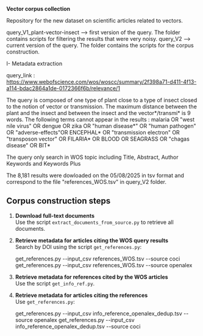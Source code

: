 **Vector corpus collection**

Repository for the new dataset on scientific articles related to vectors.


query_V1_plant-vector-insect --> first version of the query. The folder contains scripts for filtering the results that were very noisy.
query_V2 --> current version of the query. The folder contains the scripts for the corpus construction.

I- Metadata extraction

query_link : https://www.webofscience.com/wos/woscc/summary/2f398a71-d411-4f13-a114-bdac2864a1de-0172366f6b/relevance/1

The query is composed of one type of plant close to a type of insect closed to the notion of vector or transmission. The maximum distance between the plant and the insect and between the insect and the vector*/transmi* is 9 words. The following terms cannot appear in the results : malaria OR "west nile virus" OR dengue OR zika OR "human disease*" OR "human pathogen" OR "adverse-effects"OR ENCEPHAL* OR "transmission electron" OR "transposon vector" OR FILARIA* OR BLOOD OR SEAGRASS OR "chagas disease" OR BIT*

The query only search in WOS topic including Title, Abstract, Author Keywords and Keywords Plus


The 8,181 results were dowloaded on the 05/08/2025 in tsv format and correspond to the file "references_WOS.tsv" in query_V2 folder.


## Corpus construction steps

1. **Download full-text documents**  
   Use the script `extract_documents_from_source.py` to retrieve all documents.

2. **Retrieve metadata for articles citing the WOS query results**  
   Search by DOI using the script `get_references.py`:

   get_references.py --input_csv references_WOS.tsv --source coci
   get_references.py --input_csv references_WOS.tsv --source openalex

3. **Retrieve metadata for references cited by the WOS articles**  
   Use the script `get_info_ref.py`.

4. **Retrieve metadata for articles citing the references**  
   Use `get_references.py`:

   get_references.py --input_csv info_reference_openalex_dedup.tsv --source openalex
   get_references.py --input_csv info_reference_openalex_dedup.tsv --source coci
